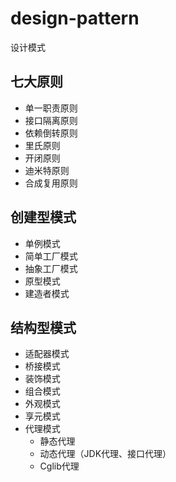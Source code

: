 # design-pattern
设计模式
## 七大原则
* 单一职责原则
* 接口隔离原则
* 依赖倒转原则
* 里氏原则
* 开闭原则
* 迪米特原则
* 合成复用原则

## 创建型模式
* 单例模式
* 简单工厂模式
* 抽象工厂模式
* 原型模式
* 建造者模式

## 结构型模式
* 适配器模式
* 桥接模式
* 装饰模式
* 组合模式
* 外观模式
* 享元模式
* 代理模式
  * 静态代理
  * 动态代理（JDK代理、接口代理）
  * Cglib代理
